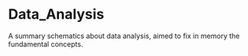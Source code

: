 # Data_Analysis

A summary schematics about data analysis, aimed to fix in memory the fundamental concepts.
